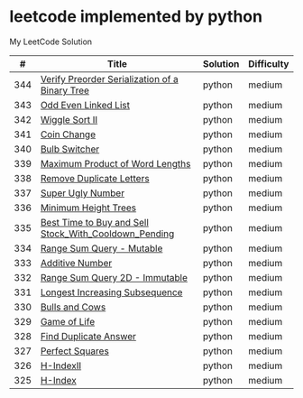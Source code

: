 leetcode implemented by python
========
My LeetCode Solution

| # | Title | Solution | Difficulty |
|---| ----- | -------- | ---------- |
|344|[Verify Preorder Serialization of a Binary Tree](list/odd_even_linked_list.py)|python|medium|
|343|[Odd Even Linked List](list/odd_even_linked_list.py)|python|medium|
|342|[Wiggle Sort II](array/wiggle_sort_II.py)|python|medium|
|341|[Coin Change](array/coin_change.py)|python|medium|
|340|[Bulb Switcher](math/bulb_switcher.py)|python|medium|
|339|[Maximum Product of Word Lengths](string/maximum_product_of_word_lengths.py)|python|medium|
|338|[Remove Duplicate Letters](string/remove_duplicate_letters.py)|python|medium|
|337|[Super Ugly Number](array/super_ugly_number.py)|python|medium|
|336|[Minimum Height Trees](graph/minimum_height_trees.py)|python|medium|
|335|[Best Time to Buy and Sell Stock_With_Cooldown_Pending](array/best_time_to_buy_and_sell_stock.py)|python|medium|
|334|[Range Sum Query - Mutable](string/range_sum_query.py)|python|medium|
|333|[Additive Number](string/additive_number.py)|python|medium|
|332|[Range Sum Query 2D - Immutable](array/range_sum_query_2D.py)|python|medium|
|331|[Longest Increasing Subsequence](string/longest_increasing_subsequence.py)|python|medium|
|330|[Bulls and Cows](string/bulls_and_cows.py)|python|medium|
|329|[Game of Life](array/game_of_life.py)|python|medium|
|328|[Find Duplicate Answer](design/find_duplicate_answer.py)|python|medium|
|327|[Perfect Squares](array/perfect_squares.py)|python|medium|
|326|[H-IndexII](array/h_index2.py)|python|medium|
|325|[H-Index](array/h_index.py)|python|medium|
